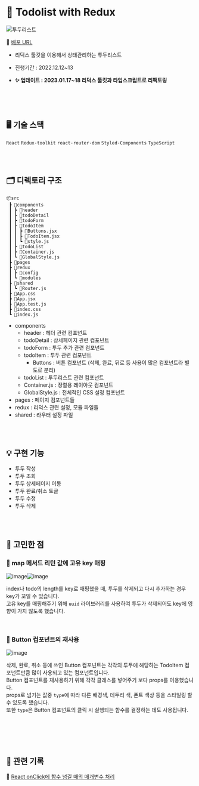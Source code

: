 
# 📓 Todolist with Redux

![투두리스트](https://user-images.githubusercontent.com/82587107/207487927-f4287995-94b3-4211-8b2a-acc757576d83.png)


🔗  [배포 URL](https://todolist-redux-theta.vercel.app/)

* 리덕스 툴킷을 이용해서 상태관리하는 투두리스트
* 진행기간 : 2022.12.12~13


* **✨ 업데이트 : 2023.01.17~18 리덕스 툴킷과 타입스크립트로 리팩토링**

<br/>
<br/>
<br/>

## 🖥 기술 스택

`React` `Redux-toolkit` `react-router-dom` `Styled-Components` `TypeScript`


<br/>
<br/>


## 🗂 디렉토리 구조
```
📦src
 ┣ 📂components
 ┃ ┣ 📂header
 ┃ ┣ 📂todoDetail
 ┃ ┣ 📂todoForm
 ┃ ┣ 📂todoItem
 ┃ ┃ ┣ 📜Buttons.jsx
 ┃ ┃ ┣ 📜TodoItem.jsx
 ┃ ┃ ┗ 📜style.js
 ┃ ┣ 📂todoList
 ┃ ┣ 📜Container.js
 ┃ ┗ 📜GlobalStyle.js
 ┣ 📂pages
 ┣ 📂redux
 ┃ ┣ 📂config
 ┃ ┗ 📂modules
 ┣ 📂shared
 ┃ ┗ 📜Router.js
 ┣ 📜App.css
 ┣ 📜App.jsx
 ┣ 📜App.test.js
 ┣ 📜index.css
 ┗ 📜index.js
```

* components
  - header : 헤더 관련 컴포넌트
  - todoDetail : 상세페이지 관련 컴포넌트
  - todoForm : 투두 추가 관련 컴포넌트
  - todoItem : 투두 관련 컴포넌트
    - Buttons : 버튼 컴포넌트 (삭제, 완료, 뒤로 등 사용이 많은 컴포넌트라 별도로 분리)
  - todoList : 투두리스트 관련 컴포넌트
  - Container.js : 정렬용 레이아웃 컴포넌트
  - GlobalStyle.js : 전체적인 CSS 설정 컴포넌트
* pages : 페이지 컴포넌트들
* redux : 리덕스 관련 설정, 모듈 파일들
* shared : 라우터 설정 파일


<br/>
<br/>


## 💡 구현 기능

* 투두 작성
* 투두 조회
* 투두 상세페이지 이동
* 투두 완료/취소 토글
* 투두 수정
* 투두 삭제


<br/>
<br/>


## 🤔 고민한 점

### 👀 map 메서드 리턴 값에 고유 key 매핑
![image](https://user-images.githubusercontent.com/82587107/207489227-730d928d-d485-4959-b2f4-8c097b5431c7.png)![image](https://user-images.githubusercontent.com/82587107/207492839-e9f863ea-e727-4185-943e-34901ccac2a5.png)


index나 todo의 length를 key로 매핑했을 때, 투두를 삭제되고 다시 추가하는 경우 key가 꼬일 수 있습니다. <br/>
고유 key를 매핑해주기 위해 `uuid` 라이브러리를 사용하여 투두가 삭제되어도 key에 영향이 가지 않도록 했습니다.

<br/>

### 👀 Button 컴포넌트의 재사용
![image](https://user-images.githubusercontent.com/82587107/207491268-1f6c30f9-434b-44a3-bf21-36e8d54de11e.png)

삭제, 완료, 취소 등에 쓰인 Button 컴포넌트는 각각의 투두에 해당하는 TodoItem 컴포넌트만큼 많이 사용되고 있는 컴포넌트입니다. <br/>
Button 컴포넌트를 재사용하기 위해 각각 클래스를 넣어주기 보다 props를 이용했습니다. <br/>
props로 넘기는 값중 `type`에 따라 다른 배경색, 테두리 색, 폰트 색상 등을 스타일링 할 수 있도록 했습니다. <br/>
또한 `type`은 Button 컴포넌트의 클릭 시 실행되는 함수를 결정하는 데도 사용됩니다.

<br/>
<br/>
<br/>
<br/>


## 📑 관련 기록

🔗 [React onClick에 함수 넘길 때의 매개변수 처리](https://i-ten.tistory.com/242)


<br/>
<br/>

